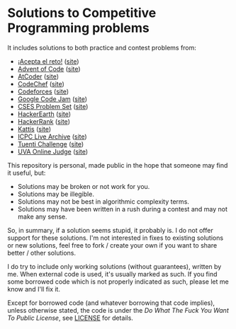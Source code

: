 # Solutions to Competitive Programming problems

It includes solutions to both practice and contest problems from:

- [¡Acepta el reto!](aceptaelreto/README.md) ([site](https://www.aceptaelreto.com/))
- [Advent of Code](advent-of-code/README.md) ([site](https://adventofcode.com/))
- [AtCoder](atcoder/README.md) ([site](https://atcoder.jp/))
- [CodeChef](codechef/README.md) ([site](https://www.codechef.com/))
- [Codeforces](codeforces/README.md) ([site](https://codeforces.com/))
- [Google Code Jam](codejam/README.md) ([site](https://code.google.com/codejam/))
- [CSES Problem Set](cses/README.md) ([site](https://cses.fi/problemset/))
- [HackerEarth](hackerearth) ([site](https://www.hackerearth.com/))
- [HackerRank](hackerrank/README.md) ([site](https://www.hackerrank.com/))
- [Kattis](kattis/README.md) ([site](https://open.kattis.com/))
- [ICPC Live Archive](live-archive/README.md) ([site](https://icpcarchive.ecs.baylor.edu/))
- [Tuenti Challenge](tuenti) ([site](https://contest.tuenti.net))
- [UVA Online Judge](uva/README.md) ([site](https://uva.onlinejudge.org/))

This repository is personal, made public in the hope that someone may find it useful, but:
- Solutions may be broken or not work for you.
- Solutions may be illegible.
- Solutions may not be best in algorithmic complexity terms.
- Solutions may have been written in a rush during a contest and may not make any sense.

So, in summary, if a solution seems stupid, it probably is.
I do not offer support for these solutions.
I'm not interested in fixes to existing solutions or new solutions,
feel free to fork / create your own if you want to share better / other solutions.

I do try to include only working solutions (without guarantees), written by me.
When external code is used, it's usually marked as such.
If you find some borrowed code which is not properly indicated as such,
please let me know and I'll fix it.

Except for borrowed code (and whatever borrowing that code implies),
unless otherwise stated,
the code is under the _Do What The Fuck You Want To Public License_,
see [LICENSE](LICENSE) for details.
